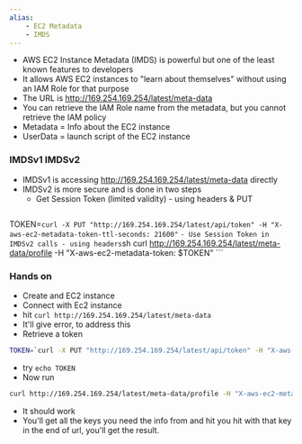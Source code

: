 ```yaml
---
alias:
	- EC2 Metadata
	- IMDS
---
```


- AWS EC2 Instance Metadata (IMDS) is powerful but one of the least known features to developers
- It allows AWS EC2 instances to "learn about themselves" without using an IAM Role for that purpose
- The URL is http://169.254.169.254/latest/meta-data
- You can retrieve the IAM Role name from the metadata, but you cannot retrieve the IAM policy
- Metadata = Info about the EC2 instance
- UserData = launch script of the EC2 instance

### IMDSv1 IMDSv2
- IMDSv1 is accessing http://169.254.169.254/latest/meta-data directly
- IMDSv2 is more secure and is done in two steps
	- Get Session Token (limited validity) - using headers & PUT
	```sh
TOKEN=`curl -X PUT "http://169.254.169.254/latest/api/token" -H "X-aws-ec2-metadata-token-ttl-seconds: 21600"`
	```
	- Use Session Token in IMDSv2 calls - using headers
	```sh
curl http://169.254.169.254/latest/meta-data/profile -H "X-aws-ec2-metadata-token: $TOKEN"
	```

### Hands on
- Create and EC2 instance
- Connect with Ec2 instance
- hit `curl http://169.254.169.254/latest/meta-data`
- It'll give error, to address this
- Retrieve a token
```sh
TOKEN=`curl -X PUT "http://169.254.169.254/latest/api/token" -H "X-aws-ec2-metadata-token-ttl-seconds: 21600"`  
```
- try `echo TOKEN`
- Now run
```sh
curl http://169.254.169.254/latest/meta-data/profile -H "X-aws-ec2-metadata-token: $TOKEN"
```
- It should work
- You'll get all the keys you need the info from and hit you hit with that key in the end of url, you'll get the result.
